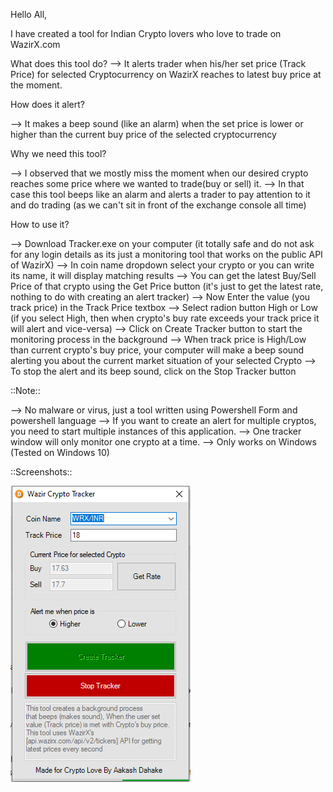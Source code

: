 Hello All,

I have created a tool for Indian Crypto lovers who love to trade on WazirX.com <BETA VERSION>

What does this tool do?
--> It alerts trader when his/her set price (Track Price) for selected Cryptocurrency on WazirX reaches to latest buy price at the moment.


How does it alert?

--> It makes a beep sound (like an alarm) when the set price is lower or higher than the current buy price of the selected cryptocurrency


Why we need this tool?

--> I observed that we mostly miss the moment when our desired crypto reaches some price where we wanted to trade(buy or sell) it.
--> In that case this tool beeps like an alarm and alerts a trader to pay attention to it and do trading (as we can't sit in front of the exchange console all time)


How to use it?

--> Download Tracker.exe on your computer (it totally safe and do not ask for any login details as its just a monitoring tool that works on the public API of WazirX)
--> In coin name dropdown select your crypto or you can write its name, it will display matching results
--> You can get the latest Buy/Sell Price of that crypto using the Get Price button (it's just to get the latest rate, nothing to do with creating an alert tracker)
--> Now Enter the value (you track price) in the Track Price textbox
--> Select radion button High or Low (if you select High, then when crypto's buy rate exceeds your track price it will alert and vice-versa)
--> Click on Create Tracker button to start the monitoring process in the background
--> When track price is High/Low than current crypto's buy price, your computer will make a beep sound alerting you about the current market situation of your selected Crypto
--> To stop the alert and its beep sound, click on the Stop Tracker button



::Note::

--> No malware or virus, just a tool written using Powershell Form and powershell language
--> If you want to create an alert for multiple cryptos, you need to start multiple instances of this application.
--> One tracker window will only monitor one crypto at a time.
--> Only works on Windows (Tested on Windows 10)


::Screenshots::

![UI](Tracker.jpg)
